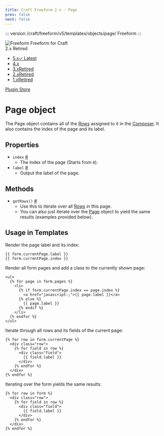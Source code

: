 ```yaml
---
title: Craft Freeform 2.x - Page
prev: false
next: false
---
```


::: version /craft/freeform/v5/templates/objects/page/
Freeform
:::

<div id="pr-heading">
    <img src="https://docs.solspace.com/extras/icons/products/freeform-icon.png" alt="Freeform" class="pr-image">
    <span class="pr-name">Freeform</span>
    <span class="pr-category">for Craft</span>
    <div class="pr-v-wrapper">
        <div class="pr-v">
            <span class="pr-v-v">2.x</span>
            <span class="pr-v-type pr-retired">Retired</span>
            <span class="pr-v-arrow arrow down"></span>
        </div>
        <ul class="pr-v-list">
            <li><a href="/craft/freeform/v5/">5.x<span class="pr-v-type pr-latest">✓ Latest</span></a></li>
            <li><a href="/craft/freeform/v4/">4.x</a></li>
            <li><a href="/craft/freeform/v3/">3.x<span class="pr-v-type pr-retired">Retired</span></a></li>
            <li><a href="/craft/freeform/v2/">2.x<span class="pr-v-type pr-retired">Retired</span></a></li>
            <li><a href="/craft/freeform/v1/">1.x<span class="pr-v-type pr-retired">Retired</span></a></li>
        </ul>
    </div>
    <div class="pr-buy">
        <a href="https://plugins.craftcms.com/freeform" class="button button-blue"><span class="external-url">Plugin Store</span></a>
    </div>
</div>

<span class="page-section"></span>

# Page object

The Page object contains all of the [Rows](./row.md) assigned to it in the [Composer](../overview/forms-composer.md). It also contains the index of the page and its label.


## Properties

* `index` <a href="#prop-index" id="prop-index" class="docs-anchor">#</a>
	* The index of the page (Starts from `0`).
* `label` <a href="#prop-label" id="prop-label" class="docs-anchor">#</a>
	* Output the label of the page.


## Methods

* `getRows()` <a href="#method-get-rows" id="method-get-rows" class="docs-anchor">#</a>
	* Use this to iterate over all [Rows](./row.md) in this page.
	* You can also just iterate over the [Page](./page.md) object to yield the same results (examples provided below).


## Usage in Templates

Render the page label and its index:

``` twig
{{ form.currentPage.label }}
{{ form.currentPage.index }}
```

Render all form pages and add a class to the currently shown page:

``` twig
<ul>
  {% for page in form.pages %}
    <li>
      {% if form.currentPage.index == page.index %}
        <a href="javascript:;">{{ page.label }}</a>
      {% else %}
        {{ page.label }}
      {% endif %}
    </li>
  {% endfor %}
</ul>
```


Iterate through all rows and its fields of the current page:

``` twig
{% for row in form.currentPage %}
  <div class="row">
    {% for field in row %}
      <div class="field">
        {{ field.label }}
      </div>
    {% endfor %}
  </div>
{% endfor %}
```

Iterating over the form yields the same results:

``` twig
{% for row in form %}
  <div class="row">
    {% for field in row %}
      <div class="field">
        {{ field.label }}
      </div>
    {% endfor %}
  </div>
{% endfor %}
```
